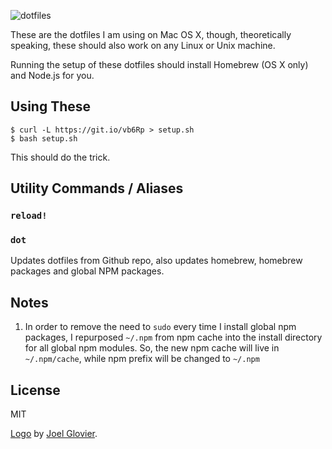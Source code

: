 ![dotfiles](https://dotfiles.github.io/images/dotfiles-logo.png)

These are the dotfiles I am using on Mac OS X, though, theoretically speaking,
these should also work on any Linux or Unix machine.

Running the setup of these dotfiles should install Homebrew (OS X only) and
Node.js for you.

## Using These
```
$ curl -L https://git.io/vb6Rp > setup.sh
$ bash setup.sh
```
This should do the trick.

## Utility Commands / Aliases

### `reload!`


### `dot`
Updates dotfiles from Github repo, also updates homebrew, homebrew packages and
global NPM packages.




## Notes
1. In order to remove the need to `sudo` every time I install global npm
packages, I repurposed `~/.npm` from npm cache into the install directory for
all global npm modules. So, the new npm cache will live in `~/.npm/cache`, while
npm prefix will be changed to `~/.npm`

## License

MIT

[Logo](http://github.com/jglovier/dotfiles-logo/) by [Joel Glovier](https://github.com/jglovier).
